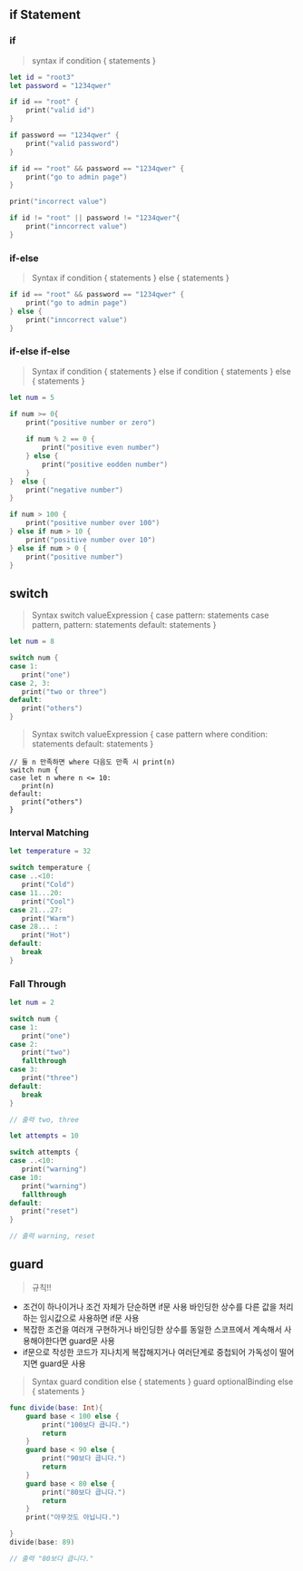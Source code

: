 ## if Statement
### if

> syntax
if condition {
   statements
}

```swift
let id = "root3"
let password = "1234qwer"

if id == "root" {
    print("valid id")
}

if password == "1234qwer" {
    print("valid password")
}

if id == "root" && password == "1234qwer" {
    print("go to admin page")
}

print("incorrect value")

if id != "root" || password != "1234qwer"{
    print("inncorrect value")
}
```

### if-else
> Syntax
if condition {
   statements
} else {
   statements
}

```swift
if id == "root" && password == "1234qwer" {
    print("go to admin page")
} else {
    print("inncorrect value")
}
```

### if-else if-else
> Syntax
if condition {
   statements
} else if condition {
   statements
} else {
   statements
}

```swift
let num = 5

if num >= 0{
    print("positive number or zero")
    
    if num % 2 == 0 {
        print("positive even number")
    } else {
        print("positive eodden number")
    }
}  else {
    print("negative number")
}

if num > 100 {
    print("positive number over 100")
} else if num > 10 {
    print("positive number over 10")
} else if num > 0 {
    print("positive number")
}
```


## switch
> Syntax
switch valueExpression {
case pattern:
    statements
case pattern, pattern:
    statements
default:
    statements
}

```swift
let num = 8

switch num {
case 1:
   print("one")
case 2, 3:
   print("two or three")
default:
   print("others")
}
```

> Syntax
switch valueExpression {
case pattern where condition:
   statements
default:
   statements
}

```swfit
// 둘 n 만족하면 where 다음도 만족 시 print(n)
switch num {
case let n where n <= 10:
   print(n)
default:
   print("others")
}
```

### lnterval Matching
```swift
let temperature = 32

switch temperature {
case ..<10:
   print("Cold")
case 11...20:
   print("Cool")
case 21...27:
   print("Warm")
case 28... :
   print("Hot")
default:
   break
}
```

### Fall Through
```swift
let num = 2

switch num {
case 1:
   print("one")
case 2:
   print("two")
   fallthrough
case 3:
   print("three")
default:
   break
}

// 출력 two, three

let attempts = 10

switch attempts {
case ..<10:
   print("warning")
case 10:
   print("warning")
   fallthrough
default:
   print("reset")
}

// 출력 warning, reset
```

## guard
> 규칙!!
 - 조건이 하나이거나 조건 자체가 단순하면 if문 사용
 바인딩한 상수를 다른 값을 처리하는 임시값으로 사용하면 if문 사용
 - 복잡한 조건을 여러개 구현하거나 바인딩한 상수를 동일한 스코프에서 계속해서 사용해야한다면 guard문 사용
 - if문으로 작성한 코드가 지나치게 복잡해지거나 여러단계로 중첩되어 가독성이 떨어지면 guard문 사용

> Syntax
guard condition else {
   statements
}
guard optionalBinding else {
   statements
}


```swift
func divide(base: Int){
    guard base < 100 else {
        print("100보다 큽니다.")
        return
    }
    guard base < 90 else {
        print("90보다 큽니다.")
        return
    }
    guard base < 80 else {
        print("80보다 큽니다.")
        return
    }
    print("아무것도 아닙니다.")

}
divide(base: 89)

// 출력 "80보다 큽니다."
```
